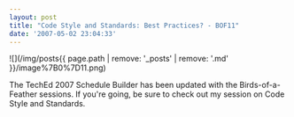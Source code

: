 ```yaml
---
layout: post
title: "Code Style and Standards: Best Practices? - BOF11"
date: '2007-05-02 23:04:33'
---
```


![](/img/posts{{ page.path | remove: '_posts' | remove: '.md' }}/image%7B0%7D11.png)

The TechEd 2007 Schedule Builder has been updated with the Birds-of-a-Feather sessions. If you're going, be sure to check out my session on Code Style and Standards.
